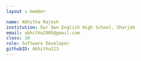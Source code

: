 ```yaml
--- 
layout : member 

name: Abhitha Rajesh
institution: Our Own English High School, Sharjah
email: abhitha2005@gmail.com
class: 10
role: Software Developer 
githubID: Abhitha123
--- 
```

